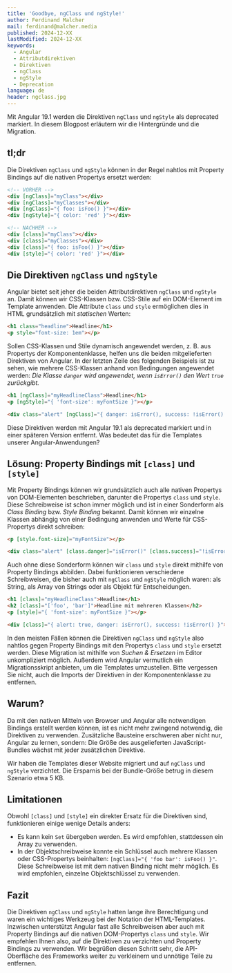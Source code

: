 ```yaml
---
title: 'Goodbye, ngClass und ngStyle!'
author: Ferdinand Malcher
mail: ferdinand@malcher.media
published: 2024-12-XX
lastModified: 2024-12-XX
keywords:
  - Angular
  - Attributdirektiven
  - Direktiven
  - ngClass
  - ngStyle
  - Deprecation
language: de
header: ngclass.jpg
---
```


Mit Angular 19.1 werden die Direktiven `ngClass` und `ngStyle` als deprecated markiert.
In diesem Blogpost erläutern wir die Hintergründe und die Migration.

## tl;dr

Die Direktiven `ngClass` und `ngStyle` können in der Regel nahtlos mit Property Bindings auf die nativen Propertys ersetzt werden:

```html
<!-- VORHER -->
<div [ngClass]="myClass"></div>
<div [ngClass]="myClasses"></div>
<div [ngClass]="{ foo: isFoo() }"></div>
<div [ngStyle]="{ color: 'red' }"></div>

<!-- NACHHER -->
<div [class]="myClass"></div>
<div [class]="myClasses"></div>
<div [class]="{ foo: isFoo() }"></div>
<div [style]="{ color: 'red' }"></div>
```

## Die Direktiven `ngClass` und `ngStyle`

Angular bietet seit jeher die beiden Attributdirektiven `ngClass` und `ngStyle` an.
Damit können wir CSS-Klassen bzw. CSS-Stile auf ein DOM-Element im Template anwenden.
Die Attribute `class` und `style` ermöglichen dies in HTML grundsätzlich mit *statischen* Werten:

```html
<h1 class="headline">Headline</h1>
<p style="font-size: 1em"></p>
```

Sollen CSS-Klassen und Stile dynamisch angewendet werden, z. B. aus Propertys der Komponentenklasse, helfen uns die beiden mitgelieferten Direktiven von Angular. In der letzten Zeile des folgenden Beispiels ist zu sehen, wie mehrere CSS-Klassen anhand von Bedingungen angewendet werden: *Die Klasse `danger` wird angewendet, wenn `isError()` den Wert `true` zurückgibt.* 

```html
<h1 [ngClass]="myHeadlineClass">Headline</h1>
<p [ngStyle]="{ 'font-size': myFontSize }"></p>

<div class="alert" [ngClass]="{ danger: isError(), success: !isError() }"></div>
```

Diese Direktiven werden mit Angular 19.1 als deprecated markiert und in einer späteren Version entfernt.
Was bedeutet das für die Templates unserer Angular-Anwendungen?

## Lösung: Property Bindings mit `[class]` und `[style]`

Mit Property Bindings können wir grundsätzlich auch alle nativen Propertys von DOM-Elementen beschrieben, darunter die Propertys `class` und `style`.
Diese Schreibweise ist schon immer möglich und ist in einer Sonderform als *Class Binding* bzw. *Style Binding* bekannt.
Damit können wir einzelne Klassen abhängig von einer Bedingung anwenden und Werte für CSS-Propertys direkt schreiben:

```html
<p [style.font-size]="myFontSize"></p>

<div class="alert" [class.danger]="isError()" [class.success]="!isError()"></div>
```

Auch ohne diese Sonderform können wir `class` und `style` direkt mithilfe von Property Bindings abbilden.
Dabei funktionieren verschiedene Schreibweisen, die bisher auch mit `ngClass` und `ngStyle` möglich waren: als String, als Array von Strings oder als Objekt für Entscheidungen.

```html
<h1 [class]="myHeadlineClass">Headline</h1>
<h2 [class]="['foo', 'bar']">Headline mit mehreren Klassen</h2>
<p [style]="{ 'font-size': myFontSize }"></p>

<div [class]="{ alert: true, danger: isError(), success: !isError() }"></div>
```

In den meisten Fällen können die Direktiven `ngClass` und `ngStyle` also nahtlos gegen Property Bindings mit den Propertys `class` und `style` ersetzt werden.
Diese Migration ist mithilfe von *Suchen & Ersetzen* im Editor unkompliziert möglich.
Außerdem wird Angular vermutlich ein Migrationsskript anbieten, um die Templates umzustellen.
Bitte vergessen Sie nicht, auch die Imports der Direktiven in der Komponentenklasse zu entfernen.

## Warum?

Da mit den nativen Mitteln von Browser und Angular alle notwendigen Bindings erstellt werden können, ist es nicht mehr zwingend notwendig, die Direktiven zu verwenden.
Zusätzliche Bausteine erschweren aber nicht nur, Angular zu lernen, sondern: Die Größe des ausgelieferten JavaScript-Bundles wächst mit jeder zusätzlichen Direktive.

Wir haben die Templates dieser Website migriert und auf `ngClass` und `ngStyle` verzichtet. Die Ersparnis bei der Bundle-Größe betrug in diesem Szenario etwa 5 KB.

## Limitationen

Obwohl `[class]` und `[style]` ein direkter Ersatz für die Direktiven sind, funktionieren einige wenige Details anders:

- Es kann kein `Set` übergeben werden. Es wird empfohlen, stattdessen ein Array zu verwenden.
- In der Objektschreibweise konnte ein Schlüssel auch mehrere Klassen oder CSS-Propertys beinhalten: `[ngClass]="{ 'foo bar': isFoo() }"`. Diese Schreibweise ist mit dem nativen Binding nicht mehr möglich. Es wird empfohlen, einzelne Objektschlüssel zu verwenden.


## Fazit

Die Direktiven `ngClass` und `ngStyle` hatten lange ihre Berechtigung und waren ein wichtiges Werkzeug bei der Notation der HTML-Templates.
Inzwischen unterstützt Angular fast alle Schreibweisen aber auch mit Property Bindings auf die nativen DOM-Propertys `class` und `style`.
Wir empfehlen Ihnen also, auf die Direktiven zu verzichten und Property Bindings zu verwenden.
Wir begrüßen diesen Schritt sehr, die API-Oberfläche des Frameworks weiter zu verkleinern und unnötige Teile zu entfernen.